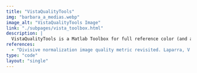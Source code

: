 ```yaml
---
title: "VistaQualityTools"
img: "barbara_a_medias.webp"
image_alt: "VistaQualityTools Image"
link: "./subpages/vista_toolbox.html"
description: |
  VistaQualityTools is a Matlab Toolbox for full reference color (and also achromatic) image quality assessment based on divisive normalization Human Vision models in the DCT and the Wavelet domains.
references:
  - "Divisive normalization image quality metric revisited. Laparra, V., Muñoz-Marí, J., and Malo, J. Journal of the Optical Society of America A: Optics and Image Science, and Vision, 27(4):852-864, 2010."
type: "code"
layout: "single"
---
```

